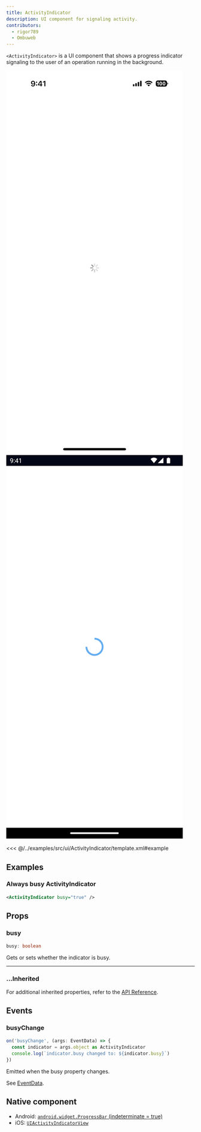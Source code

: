 ```yaml
---
title: ActivityIndicator
description: UI component for signaling activity.
contributors:
  - rigor789
  - Ombuweb
---
```


`<ActivityIndicator>` is a UI component that shows a progress indicator signaling to the user of an operation running in the background.

<DeviceFrame type="ios">
<img src="../assets/images/screenshots/ios/ActivityIndicator.png"/>
</DeviceFrame>
<DeviceFrame type="android">
<img src="../assets/images/screenshots/android/ActivityIndicator.png"/>
</DeviceFrame>

<<< @/../examples/src/ui/ActivityIndicator/template.xml#example

## Examples

### Always busy ActivityIndicator

```xml
<ActivityIndicator busy="true" />
```

## Props

### busy

```ts
busy: boolean
```

Gets or sets whether the indicator is busy.

---

### ...Inherited

For additional inherited properties, refer to the [API Reference](/api/class/ActivityIndicator).

## Events

### busyChange

```ts
on('busyChange', (args: EventData) => {
  const indicator = args.object as ActivityIndicator
  console.log(`indicator.busy changed to: ${indicator.busy}`)
})
```

Emitted when the busy property changes.

See [EventData](/api/interface/EventData).

## Native component

- Android: [`android.widget.ProgressBar` (indeterminate = true)](https://developer.android.com/reference/android/widget/ProgressBar.html)
- iOS: [`UIActivityIndicatorView`](https://developer.apple.com/documentation/uikit/uiactivityindicatorview)
